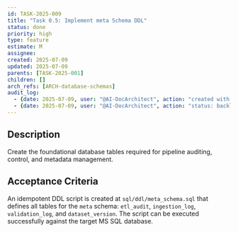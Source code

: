 ```yaml
---
id: TASK-2025-009
title: "Task 0.5: Implement meta Schema DDL"
status: done
priority: high
type: feature
estimate: M
assignee: 
created: 2025-07-09
updated: 2025-07-09
parents: [TASK-2025-001]
children: []
arch_refs: [ARCH-database-schemas]
audit_log:
  - {date: 2025-07-09, user: "@AI-DocArchitect", action: "created with status backlog"}
  - {date: 2025-07-09, user: "@AI-DocArchitect", action: "status: backlog -> done"}
---
```

## Description
Create the foundational database tables required for pipeline auditing, control, and metadata management.

## Acceptance Criteria
An idempotent DDL script is created at `sql/ddl/meta_schema.sql` that defines all tables for the `meta` schema: `etl_audit`, `ingestion_log`, `validation_log`, and `dataset_version`. The script can be executed successfully against the target MS SQL database. 